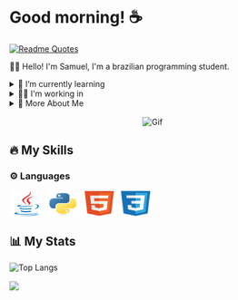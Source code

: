 # Good morning!  ☕

<!-- phrase -->
[![Readme Quotes](https://quotes-github-readme.vercel.app/api?type=horizontal&theme=dark&quote=Ser+feliz+não+é+ter+uma+vida+perfeita,+mas+deixar+de+ser+vítima+dos+problemas+e+se+tornar+o+autor+da+própria+história.&author=Abrahan+Lincoln)](https://github.com/piyushsuthar/github-readme-quotes)

<!-- Apresentation -->
<p>
  🙋‍♂️ Hello! I'm Samuel, I'm a brazilian programming student.
</p>

<!-- About me -->
<details>
  <summary>🌱 I’m currently learning</summary>
  <ul style="list-style-type:none">
    Currently, I'm studying development of websites with HTML5 and CSS3.
  </ul>
</details>

<details>
   <summary>🧑‍💻 I'm working in</summary>
   <ul style="list-style-type:none">
      Right now, I'm not working in anything project.
   </ul>
</details>

<details>
  <summary>🧒 More About Me</summary>
  <ul>
    <li>
      🇧🇷 I'm 16 years old and I'm live in São Paulo.
    <li>
      📚 Student of ETEC de Santa Isabel studying computer science for internet.
    </li>
  </ul>
</details>

<!-- Gif -->
<p align="center">
  <img width="30%" height="30%" align="center" src="https://media.tenor.com/5ry-200hErMAAAAM/hacker-hacker-man.gif" alt="Gif">
</p>

## :fire: My Skills
<h3>⚙️ Languages</h3>
<section style="flex-basis: 48%">
  <img align="center" alt="Java" height="45" width="60" src="https://raw.githubusercontent.com/devicons/devicon/refs/heads/master/icons/java/java-original.svg">

  <!--img align="center" alt="Kotlin" height="45" width="60" src="https://raw.githubusercontent.com/devicons/devicon/refs/heads/master/icons/kotlin/kotlin-original.svg"-->
  
  <img align="center" alt="Python" height="45" width="60" src="https://raw.githubusercontent.com/devicons/devicon/master/icons/python/python-original.svg">

  <img align="center" alt="html5" height="45" width="60" src="https://raw.githubusercontent.com/devicons/devicon/refs/heads/master/icons/html5/html5-original.svg">

  <img align="center" alt="css3" height="45" width="60" src="https://raw.githubusercontent.com/devicons/devicon/refs/heads/master/icons/css3/css3-original.svg">
  
</section>

## :bar_chart: My Stats
![Top Langs](https://github-readme-stats.vercel.app/api/top-langs/?username=Samuelsn28&layout=compact&theme=github_dark)

<a href="https://github.com/anuraghazra/github-readme-stats">
  <img align="center" src="https://github-readme-stats.vercel.app/api/pin/?username=anuraghazra&repo=github-readme-stats" />
</a>





<!--h3>🔧 Tools</h3>
<section style="flex-basis: 48%">
  <img align="center" alt="Android Studio" height="45" width="60" src="https://raw.githubusercontent.com/devicons/devicon/refs/heads/master/icons/androidstudio/androidstudio-original.svg">
  <img align="center" alt="Firebase" height="45" width="60" src="https://raw.githubusercontent.com/devicons/devicon/refs/heads/master/icons/firebase/firebase-original.svg">
</section-->

<!--
**Samuelsn28/Samuelsn28** is a ✨ _special_ ✨ repository because its `README.md` (this file) appears on your GitHub profile.

Here are some ideas to get you started:

- 🔭 I’m currently working on ...

- 👯 I’m looking to collaborate on ...
- 🤔 I’m looking for help with ...
- 💬 Ask me about ...
- 📫 How to reach me: ...
- 😄 Pronouns: ...
- ⚡ Fun fact: ...
-->
